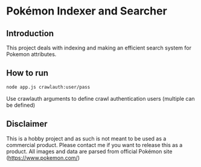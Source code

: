 # Pokémon Indexer and Searcher
## Introduction
This project deals with indexing and making an efficient search system for Pokemon attributes.
## How to run
```bash
node app.js crawlauth:user/pass
```
Use crawlauth arguments to define crawl authentication users (multiple can be defined)
## Disclaimer
This is a hobby project and as such is not meant to be used as a commercial product. Please contact me if you want to release this as a product. All images and data are parsed from official Pokémon site (https://www.pokemon.com/)
